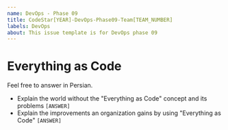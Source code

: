 ```yaml
---
name: DevOps - Phase 09
title: CodeStar[YEAR]-DevOps-Phase09-Team[TEAM_NUMBER]
labels: DevOps
about: This issue template is for DevOps phase 09
---
```


# Everything as Code

Feel free to answer in Persian.
- Explain the world without the "Everything as Code" concept and its problems
  `[ANSWER]`
- Explain the improvements an organization gains by using "Everything as Code"
  `[ANSWER]`